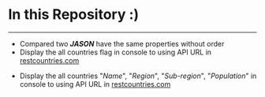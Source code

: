 # In this Repository :) #
***
* Compared two ***JASON*** have the same properties without order 
* Display the all countries flag in console to using API URL in [restcountries.com](https://restcountries.com/v3.1/all)
-  Display the all countries "_Name_", "_Region_", "_Sub-region_", "_Population_" in console to using API URL in [restcountries.com](https://restcountries.com/v3.1/all)
